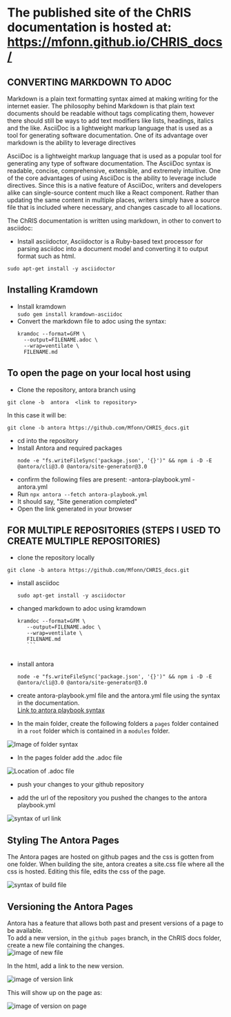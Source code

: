 # The published site of the ChRIS documentation is hosted at: https://mfonn.github.io/CHRIS_docs/

## CONVERTING MARKDOWN TO ADOC

Markdown is a plain text formatting syntax aimed at making writing for the internet easier. The philosophy behind Markdown is that plain text documents should be readable without tags complicating them, however there should still be ways to add text modifiers like lists, headings, italics and the like.
AsciiDoc is a lightweight markup language that is used as a tool for generating software documentation. One of its advantage over markdown is the ability to leverage directives 



AsciiDoc is a lightweight markup language that is used as a popular tool for generating any type of software documentation. The AsciiDoc syntax is readable, concise, comprehensive, extensible, and extremely intuitive. One of the core advantages of using AsciiDoc is the ability to leverage include directives. Since this is a native feature of AsciiDoc, writers and developers alike can single-source content much like a React component. Rather than updating the same content in multiple places, writers simply have a source file that is included where necessary, and changes cascade to all locations.




The ChRIS documentation is written using markdown, in other to convert to asciidoc: 
  - Install asciidoctor, Asciidoctor is a Ruby-based text processor for parsing asciidoc into a document model and converting it to output format such as html. 
  
  `sudo apt-get install -y asciidoctor`

## Installing Kramdown
  - Install kramdown <br>
  `sudo gem install kramdown-asciidoc` <br>
  - Convert the markdown file to adoc using the syntax:
    ```
    kramdoc --format=GFM \ 
      --output=FILENAME.adoc \ 
      --wrap=ventilate \ 
      FILENAME.md
      ``` 
      
      
  ## To open the page on your local host using
  - Clone the repository, antora branch using 
  ```
  git clone -b  antora  <link to repository>
  ``` 
  
  In this case it will be:
  
  ```
  git clone -b antora https://github.com/Mfonn/CHRIS_docs.git
  ```
  
  - cd into the repository
  - Install Antora and required packages 
     ```
     node -e "fs.writeFileSync('package.json', '{}')" && npm i -D -E @antora/cli@3.0 @antora/site-generator@3.0
     
     ```
  - confirm the following files are present: 
      -antora-playbook.yml
      -antora.yml
  - Run `npx antora --fetch antora-playbook.yml`
  - It should say, "Site generation completed" 
  - Open the link generated in your browser



## FOR MULTIPLE REPOSITORIES (STEPS I USED TO CREATE MULTIPLE REPOSITORIES)
- clone the repository locally

 ```
 git clone -b antora https://github.com/Mfonn/CHRIS_docs.git
 ```
 
 
- install asciidoc

  ```
  sudo apt-get install -y asciidoctor
  ```

- changed markdown to adoc using kramdown

   ``` 
   kramdoc --format=GFM \ 
      --output=FILENAME.adoc \ 
      --wrap=ventilate \ 
      FILENAME.md
      ``` 
      

- install antora

  ```
  node -e "fs.writeFileSync('package.json', '{}')" && npm i -D -E @antora/cli@3.0 @antora/site-generator@3.0
  ```
  
- create antora-playbook.yml file and the antora.yml file using the syntax in the documentation. <br> 
[Link to antora playbook syntax](https://docs.antora.org/antora/latest/playbook/set-up-playbook/)

- In the main folder, create the following folders a `pages` folder contained in a `root` folder which is contained in a `modules` folder.

![Image of folder syntax](https://github.com/Mfonn/images_for_antora/blob/main/antora.png)

- In the pages folder add the .adoc file 

![Location of .adoc file](antora2.png "Location of .adoc file")

- push your changes to your github repository

- add the url of the repository you pushed the changes to the antora playbook.yml

![syntax of url link](antora_url.png "syntax of url")



## Styling The Antora Pages

The Antora pages are hosted on github pages and the css is gotten from one folder. When building the site, antora creates a site.css file where all the css is hosted. Editing this file, edits the css of the page. 

![syntax of build file](antora_build.png "syntax of build file")


## Versioning the Antora Pages

Antora has a feature that allows both past and present versions of a page to be available. <br>
To add a new version, in the `github pages` branch, in the ChRIS docs folder, create a new file containing the changes. <br>
![image of new file](new-file.png)

In the html, add a link to the new version. 

![image of version link](version.png)

This will show up on the page as:

![image of version on page](version2.png)
